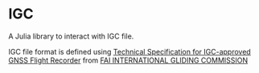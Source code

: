 # IGC

A Julia library to interact with IGC file.

IGC file format is defined using [Technical Specification for IGC-approved GNSS Flight Recorder](http://www.ukiws.demon.co.uk/GFAC/documents/tech_spec_gnss.pdf) from [FAI INTERNATIONAL GLIDING COMMISSION](https://www.fai.org/commission/igc)
